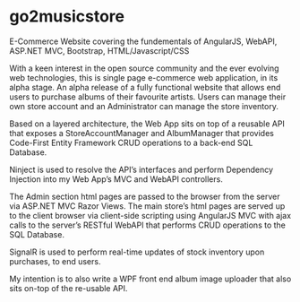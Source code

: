 
# go2musicstore
E-Commerce Website covering the fundementals of AngularJS, WebAPI, ASP.NET MVC, Bootstrap, HTML/Javascript/CSS

With a keen interest in the open source community and the ever evolving web technologies, this is single page e-commerce web application, in its alpha stage. An alpha release of a fully functional website that allows end users to purchase albums of their favourite artists. Users can manage their own store account and an Administrator can manage the store inventory.

Based on a layered architecture, the Web App sits on top of a reusable API that exposes a StoreAccountManager and AlbumManager that provides Code-First Entity Framework CRUD operations to a back-end SQL Database. 

Ninject is used to resolve the API’s interfaces and perform Dependency Injection into my Web App’s MVC and WebAPI controllers. 

The Admin section html pages are passed to the browser from the server via ASP.NET MVC Razor Views. The main store’s html pages are served up to the client browser via client-side scripting using AngularJS MVC with ajax calls to the server’s RESTful WebAPI that performs CRUD operations to the SQL Database. 

SignalR is used to perform real-time updates of stock inventory upon purchases, to end users.

My intention is to also write a WPF front end album image uploader that also sits on-top of the re-usable API.

